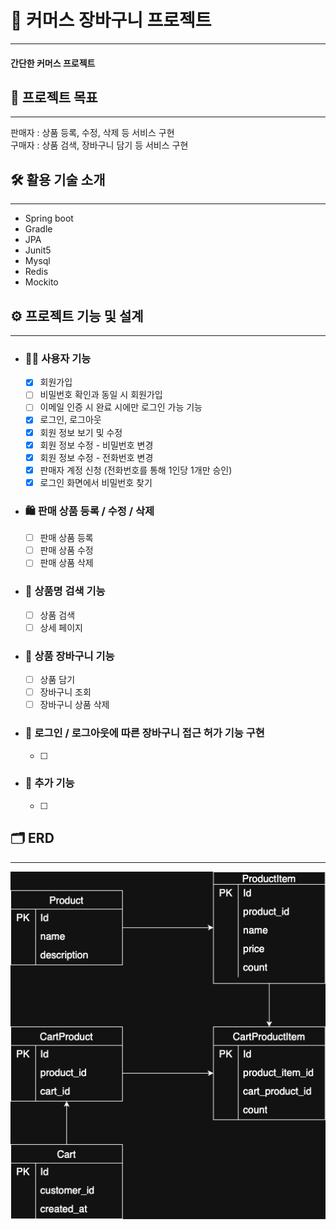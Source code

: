 # 🛒 커머스 장바구니 프로젝트

---

#### 간단한 커머스 프로젝트

## 🎯 프로젝트 목표

---

판매자 : 상품 등록, 수정, 삭제 등 서비스 구현  
구매자 : 상품 검색, 장바구니 담기 등 서비스 구현

## 🛠️ 활용 기술 소개

---

- Spring boot
- Gradle
- JPA
- Junit5
- Mysql
- Redis
- Mockito

## ⚙️ 프로젝트 기능 및 설계

---

- ### 🙋‍♂️ 사용자 기능
  - [x] 회원가입
  - [ ] 비밀번호 확인과 동일 시 회원가입
  - [ ] 이메일 인증 시 완료 시에만 로그인 가능 기능
  - [x] 로그인, 로그아웃
  - [x] 회원 정보 보기 및 수정
  - [x] 회원 정보 수정 - 비밀번호 변경
  - [x] 회원 정보 수정 - 전화번호 변경
  - [x] 판매자 계정 신청 (전화번호를 통해 1인당 1개만 승인)
  - [x] 로그인 화면에서 비밀번호 찾기

- ### 🛍️ 판매 상품 등록 / 수정 / 삭제
  - [ ] 판매 상품 등록
  - [ ] 판매 상품 수정
  - [ ] 판매 상품 삭제

- ### 🔎 상품명 검색 기능
  - [ ] 상품 검색
  - [ ] 상세 페이지

- ### 🧺 상품 장바구니 기능
  - [ ] 상품 담기
  - [ ] 장바구니 조회
  - [ ] 장바구니 상품 삭제

- ### 🔄 로그인 / 로그아웃에 따른 장바구니 접근 허가 기능 구현
  - [ ] 

- ### 🌟 추가 기능
  - [ ] 

## 🗂 ERD

---

![ERD](./erd.drawio.png)  